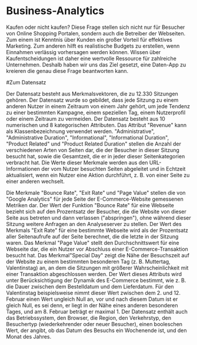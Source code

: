 # Business-Analytics

Kaufen oder nicht kaufen? Diese Frage stellen sich nicht nur für Besucher von Online Shopping Portalen, sondern auch die Betreiber der Webseiten. Zum einem ist Kenntnis über Kunden ein großer Vorteil für effektives Marketing. Zum anderen hilft es realistische Budgets zu erstellen, wenn Einnahmen verlässig vorhersagen werden können. Wissen über Kaufentscheidungen ist daher eine wertvolle Ressource für zahlreiche Unternehmen.  Deshalb haben wir uns das Ziel gesetzt, eine Daten-App zu kreieren die genau diese Frage beantworten kann.

#Zum Datensatz

Der Datensatz besteht aus Merkmalsvektoren, die zu 12.330 Sitzungen gehören. Der Datensatz wurde so gebildet, dass jede Sitzung zu einem anderen Nutzer in einem Zeitraum von einem Jahr gehört, um jede Tendenz zu einer bestimmten Kampagne, einem speziellen Tag, einem Nutzerprofil oder einem Zeitraum zu vermeiden. Der Datensatz besteht aus 10 numerischen und 8 kategorischen Attributen. Das Attribut "Revenue" kann als Klassenbezeichnung verwendet werden. "Administrative", "Administrative Duration", "Informational", "Informational Duration", "Product Related" und "Product Related Duration" stellen die Anzahl der verschiedenen Arten von Seiten dar, die der Besucher in dieser Sitzung besucht hat, sowie die Gesamtzeit, die er in jeder dieser Seitenkategorien verbracht hat. Die Werte dieser Merkmale werden aus den URL-Informationen der vom Nutzer besuchten Seiten abgeleitet und in Echtzeit aktualisiert, wenn ein Nutzer eine Aktion durchführt, z. B. von einer Seite zu einer anderen wechselt. 

Die Merkmale "Bounce Rate", "Exit Rate" und "Page Value" stellen die von "Google Analytics" für jede Seite der E-Commerce-Website gemessenen Metriken dar. Der Wert der Funktion "Bounce Rate" für eine Webseite bezieht sich auf den Prozentsatz der Besucher, die die Website von dieser Seite aus betreten und dann verlassen ("abspringen"), ohne während dieser Sitzung weitere Anfragen an den Analyseserver zu stellen. Der Wert des Merkmals "Exit Rate" für eine bestimmte Webseite wird als der Prozentsatz aller Seitenaufrufe auf der Seite berechnet, die die letzte in der Sitzung waren. Das Merkmal "Page Value" stellt den Durchschnittswert für eine Webseite dar, die ein Nutzer vor Abschluss einer E-Commerce-Transaktion besucht hat. Das Merkmal"Special Day" zeigt die Nähe der Besuchszeit auf der Website zu einem bestimmten besonderen Tag (z. B. Muttertag, Valentinstag) an, an dem die Sitzungen mit größerer Wahrscheinlichkeit mit einer Transaktion abgeschlossen werden. Der Wert dieses Attributs wird unter Berücksichtigung der Dynamik des E-Commerce bestimmt, wie z. B. die Dauer zwischen dem Bestelldatum und dem Lieferdatum. Für den Valentinstag beispielsweise nimmt dieser Wert zwischen dem 2. und 12. Februar einen Wert ungleich Null an, vor und nach diesem Datum ist er gleich Null, es sei denn, er liegt in der Nähe eines anderen besonderen Tages, und am 8. Februar beträgt er maximal 1. Der Datensatz enthält auch das Betriebssystem, den Browser, die Region, den Verkehrstyp, den Besuchertyp (wiederkehrender oder neuer Besucher), einen booleschen Wert, der angibt, ob das Datum des Besuchs ein Wochenende ist, und den Monat des Jahres.
